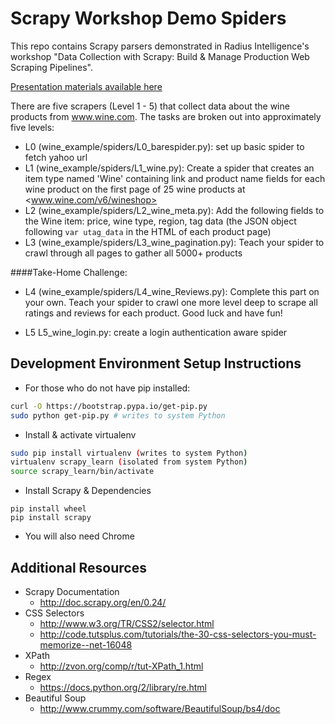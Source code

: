 Scrapy Workshop Demo Spiders
============================

This repo contains Scrapy parsers demonstrated in Radius Intelligence's workshop "Data Collection with Scrapy: Build &amp; Manage Production Web Scraping Pipelines".

[Presentation materials available here](https://docs.google.com/a/radius.com/presentation/d/1QUbdzaI7fRwY1lspgCPnZ5as-NAZzBjYEsuyKrOIBlM/edit#slide=id.g26c11f2d3_02)

There are five scrapers (Level 1 - 5) that collect data about the wine products from www.wine.com. The tasks are broken out into approximately five levels:

* L0 (wine_example/spiders/L0_barespider.py): set up basic spider to fetch yahoo url
* L1 (wine_example/spiders/L1_wine.py): Create a spider that creates an item type named 'Wine' containing link and product name fields for each wine product on the first page of 25 wine products at <www.wine.com/v6/wineshop>
* L2 (wine_example/spiders/L2_wine_meta.py): Add the following fields to the Wine item: price, wine type, region, tag data (the JSON object following `var utag_data` in the HTML of each product page)
* L3 (wine_example/spiders/L3_wine_pagination.py): Teach your spider to crawl through all pages to gather all 5000+ products

####Take-Home Challenge:
* L4 (wine_example/spiders/L4_wine_Reviews.py): Complete this part on your own. Teach your spider to crawl one more level deep to scrape all ratings and reviews for each product. Good luck and have fun!

* L5 L5_wine_login.py: create a login authentication aware spider


Development Environment Setup Instructions
------------------------------------------

* For those who do not have pip installed:
```sh
curl -O https://bootstrap.pypa.io/get-pip.py
sudo python get-pip.py # writes to system Python
```

* Install & activate virtualenv
```sh
sudo pip install virtualenv (writes to system Python)
virtualenv scrapy_learn (isolated from system Python)
source scrapy_learn/bin/activate
```

* Install Scrapy & Dependencies
```
pip install wheel
pip install scrapy
```

* You will also need Chrome

Additional Resources
--------------------

* Scrapy Documentation
    * http://doc.scrapy.org/en/0.24/
* CSS Selectors
    * http://www.w3.org/TR/CSS2/selector.html
    * http://code.tutsplus.com/tutorials/the-30-css-selectors-you-must-memorize--net-16048
* XPath
    * http://zvon.org/comp/r/tut-XPath_1.html
* Regex
    * https://docs.python.org/2/library/re.html
* Beautiful Soup
    * http://www.crummy.com/software/BeautifulSoup/bs4/doc

